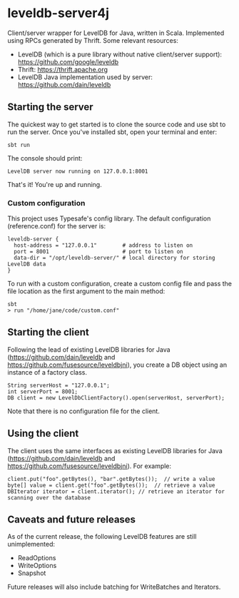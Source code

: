 leveldb-server4j
================

Client/server wrapper for LevelDB for Java, written in Scala. Implemented using RPCs generated by Thrift. Some relevant resources:

- LevelDB (which is a pure library without native client/server support): https://github.com/google/leveldb 
- Thrift: https://thrift.apache.org
- LevelDB Java implementation used by server: https://github.com/dain/leveldb
 
## Starting the server
The quickest way to get started is to clone the source code and use sbt to run the server. Once you've installed sbt, open your terminal and enter:
    
    sbt run
    
The console should print:

    LevelDB server now running on 127.0.0.1:8001
    
That's it! You're up and running. 
 
### Custom configuration
This project uses Typesafe's config library. The default configuration (reference.conf) for the server is:
       
    leveldb-server {
      host-address = "127.0.0.1"        # address to listen on
      port = 8001                       # port to listen on
      data-dir = "/opt/leveldb-server/" # local directory for storing LevelDB data
    }
    
To run with a custom configuration, create a custom config file and pass the file location as the first argument to the main method:

    sbt
    > run "/home/jane/code/custom.conf"
    
## Starting the client
Following the lead of existing LevelDB libraries for Java (https://github.com/dain/leveldb and https://github.com/fusesource/leveldbjni), you create a DB object using an instance of a factory class.
 
    String serverHost = "127.0.0.1";
    int serverPort = 8001;
    DB client = new LevelDbClientFactory().open(serverHost, serverPort);

Note that there is no configuration file for the client.

## Using the client
The client uses the same interfaces as existing LevelDB libraries for Java (https://github.com/dain/leveldb and https://github.com/fusesource/leveldbjni). For example: 

    client.put("foo".getBytes(), "bar".getBytes());  // write a value
    byte[] value = client.get("foo".getBytes());  // retrieve a value                        
    DBIterator iterator = client.iterator(); // retrieve an iterator for scanning over the database

## Caveats and future releases
As of the current release, the following LevelDB features are still unimplemented: 

- ReadOptions
- WriteOptions
- Snapshot

Future releases will also include batching for WriteBatches and Iterators.  